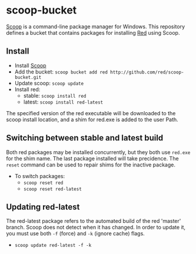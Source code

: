 # scoop-bucket

[Scoop](http://scoop.sh) is a command-line package manager for Windows. This repository defines a bucket that contains packages for installing [Red](www.red-lang.org) using Scoop.

## Install

* Install [Scoop](http://scoop.sh)
* Add the bucket: `scoop bucket add red http://github.com/red/scoop-bucket.git`
* Update scoop: `scoop update`
* Install red:
    + stable: `scoop install red`
    + latest: `scoop install red-latest`
    
The specified version of the red executable will be downloaded to the scoop install location, and a shim for red.exe is added to the user Path.

## Switching between stable and latest build

Both red packages may be installed concurrently, but they both use `red.exe` for the shim name. The last package installed will take precidence. The `reset` command can be used to repair shims for the inactive package.

* To switch packages:
    + `scoop reset red`
    + `scoop reset red-latest`

## Updating red-latest

The red-latest package refers to the automated build of the red 'master' branch. Scoop does not detect when it has changed. In order to update it, you must use both `-f` (force) and `-k` (ignore cache) flags.

* `scoop update red-latest -f -k`
